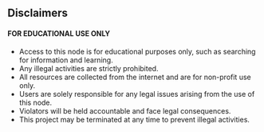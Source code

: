 ## Disclaimers
#### FOR EDUCATIONAL USE ONLY

- Access to this node is for educational purposes only, such as searching for information and learning.
- Any illegal activities are strictly prohibited.
- All resources are collected from the internet and are for non-profit use only.
- Users are solely responsible for any legal issues arising from the use of this node.
- Violators will be held accountable and face legal consequences.
- This project may be terminated at any time to prevent illegal activities.
